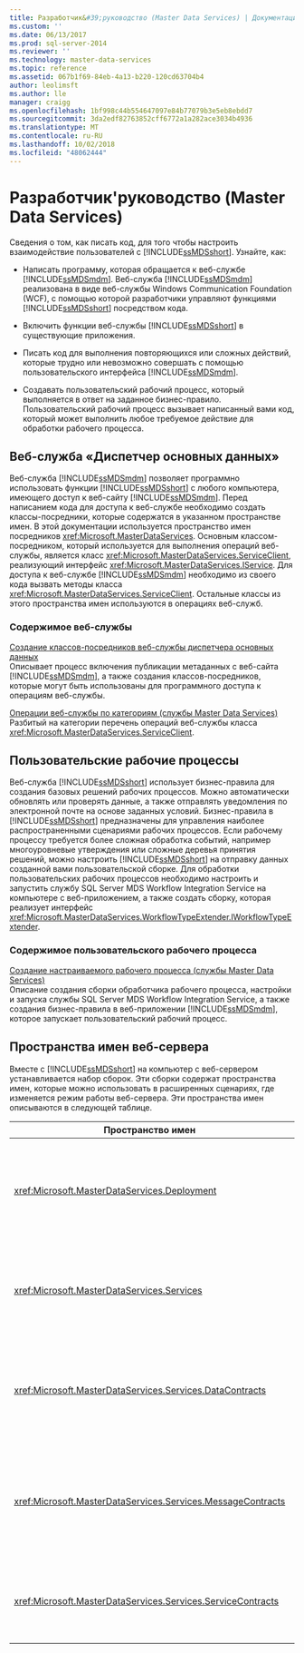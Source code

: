 ```yaml
---
title: Разработчик&#39;руководство (Master Data Services) | Документация Майкрософт
ms.custom: ''
ms.date: 06/13/2017
ms.prod: sql-server-2014
ms.reviewer: ''
ms.technology: master-data-services
ms.topic: reference
ms.assetid: 067b1f69-84eb-4a13-b220-120cd63704b4
author: leolimsft
ms.author: lle
manager: craigg
ms.openlocfilehash: 1bf998c44b554647097e84b77079b3e5eb8ebdd7
ms.sourcegitcommit: 3da2edf82763852cff6772a1a282ace3034b4936
ms.translationtype: MT
ms.contentlocale: ru-RU
ms.lasthandoff: 10/02/2018
ms.locfileid: "48062444"
---
```

# <a name="developer39s-guide-master-data-services"></a>Разработчик&#39;руководство (Master Data Services)
  Сведения о том, как писать код, для того чтобы настроить взаимодействие пользователей с [!INCLUDE[ssMDSshort](../../includes/ssmdsshort-md.md)]. Узнайте, как:  
  
-   Написать программу, которая обращается к веб-службе [!INCLUDE[ssMDSmdm](../../includes/ssmdsmdm-md.md)]. Веб-служба [!INCLUDE[ssMDSmdm](../../includes/ssmdsmdm-md.md)] реализована в виде веб-службы Windows Communication Foundation (WCF), с помощью которой разработчики управляют функциями [!INCLUDE[ssMDSshort](../../includes/ssmdsshort-md.md)] посредством кода.  
  
-   Включить функции веб-службы [!INCLUDE[ssMDSshort](../../includes/ssmdsshort-md.md)] в существующие приложения.  
  
-   Писать код для выполнения повторяющихся или сложных действий, которые трудно или невозможно совершать с помощью пользовательского интерфейса [!INCLUDE[ssMDSmdm](../../includes/ssmdsmdm-md.md)].  
  
-   Создавать пользовательский рабочий процесс, который выполняется в ответ на заданное бизнес-правило. Пользовательский рабочий процесс вызывает написанный вами код, который может выполнить любое требуемое действие для обработки рабочего процесса.  
  
## <a name="master-data-manager-web-service"></a>Веб-служба «Диспетчер основных данных»  
 Веб-служба [!INCLUDE[ssMDSmdm](../../includes/ssmdsmdm-md.md)] позволяет программно использовать функции [!INCLUDE[ssMDSshort](../../includes/ssmdsshort-md.md)] с любого компьютера, имеющего доступ к веб-сайту [!INCLUDE[ssMDSmdm](../../includes/ssmdsmdm-md.md)]. Перед написанием кода для доступа к веб-службе необходимо создать классы-посредники, которые содержатся в указанном пространстве имен. В этой документации используется пространство имен посредников <xref:Microsoft.MasterDataServices>. Основным классом-посредником, который используется для выполнения операций веб-службы, является класс <xref:Microsoft.MasterDataServices.ServiceClient>, реализующий интерфейс <xref:Microsoft.MasterDataServices.IService>. Для доступа к веб-службе [!INCLUDE[ssMDSmdm](../../includes/ssmdsmdm-md.md)] необходимо из своего кода вызвать методы класса <xref:Microsoft.MasterDataServices.ServiceClient>. Остальные классы из этого пространства имен используются в операциях веб-служб.  
  
### <a name="web-service-content"></a>Содержимое веб-службы  
 [Создание классов-посредников веб-службы диспетчера основных данных](create-master-data-manager-web-service-proxy-classes.md)  
 Описывает процесс включения публикации метаданных с веб-сайта [!INCLUDE[ssMDSmdm](../../includes/ssmdsmdm-md.md)], а также создания классов-посредников, которые могут быть использованы для программного доступа к операциям веб-службы.  
  
 [Операции веб-службы по категориям (службы Master Data Services)](categorized-web-service-operations-master-data-services.md)  
 Разбитый на категории перечень операций веб-службы класса <xref:Microsoft.MasterDataServices.ServiceClient>.  
  
## <a name="custom-workflows"></a>Пользовательские рабочие процессы  
 Веб-служба [!INCLUDE[ssMDSshort](../../includes/ssmdsshort-md.md)] использует бизнес-правила для создания базовых решений рабочих процессов. Можно автоматически обновлять или проверять данные, а также отправлять уведомления по электронной почте на основе заданных условий. Бизнес-правила в [!INCLUDE[ssMDSshort](../../includes/ssmdsshort-md.md)] предназначены для управления наиболее распространенными сценариями рабочих процессов. Если рабочему процессу требуется более сложная обработка событий, например многоуровневые утверждения или сложные деревья принятия решений, можно настроить [!INCLUDE[ssMDSshort](../../includes/ssmdsshort-md.md)] на отправку данных созданной вами пользовательской сборке. Для обработки пользовательских рабочих процессов необходимо настроить и запустить службу SQL Server MDS Workflow Integration Service на компьютере с веб-приложением, а также создать сборку, которая реализует интерфейс <xref:Microsoft.MasterDataServices.WorkflowTypeExtender.IWorkflowTypeExtender>.  
  
### <a name="custom-workflow-content"></a>Содержимое пользовательского рабочего процесса  
 [Создание настраиваемого рабочего процесса (службы Master Data Services)](create-a-custom-workflow-master-data-services.md)  
 Описание создания сборки обработчика рабочего процесса, настройки и запуска службы SQL Server MDS Workflow Integration Service, а также создания бизнес-правила в веб-приложении [!INCLUDE[ssMDSmdm](../../includes/ssmdsmdm-md.md)], которое запускает пользовательский рабочий процесс.  
  
## <a name="web-server-namespaces"></a>Пространства имен веб-сервера  
 Вместе с [!INCLUDE[ssMDSshort](../../includes/ssmdsshort-md.md)] на компьютер с веб-сервером устанавливается набор сборок. Эти сборки содержат пространства имен, которые можно использовать в расширенных сценариях, где изменяется режим работы веб-сервера. Эти пространства имен описываются в следующей таблице.  
  
|Пространство имен|Описание|  
|---------------|-----------------|  
|<xref:Microsoft.MasterDataServices.Deployment>|Содержит классы, которые можно использовать для создания пакета развертывания из модели и для развертывания пакета в базе данных [!INCLUDE[ssMDSshort](../../includes/ssmdsshort-md.md)].|  
|<xref:Microsoft.MasterDataServices.Services>|Содержит класс, который принимает и обрабатывает операции веб-служб, выполняемые на веб-сервере, посредством приложения [!INCLUDE[ssMDSmdm](../../includes/ssmdsmdm-md.md)].|  
|<xref:Microsoft.MasterDataServices.Services.DataContracts>|Содержит классы, которые определяют, каким образом данные передаются с клиентского компьютера через веб-приложение [!INCLUDE[ssMDSmdm](../../includes/ssmdsmdm-md.md)] на веб-сервер.|  
|<xref:Microsoft.MasterDataServices.Services.MessageContracts>|Содержит классы, которые определяют, каким образом запросы и ответы передаются с клиентского компьютера через веб-приложение [!INCLUDE[ssMDSmdm](../../includes/ssmdsmdm-md.md)] на веб-сервер.|  
|<xref:Microsoft.MasterDataServices.Services.ServiceContracts>|Содержит интерфейс, определяющий операции, которые можно вызывать посредством веб-службы [!INCLUDE[ssMDSmdm](../../includes/ssmdsmdm-md.md)].|  
  
  
